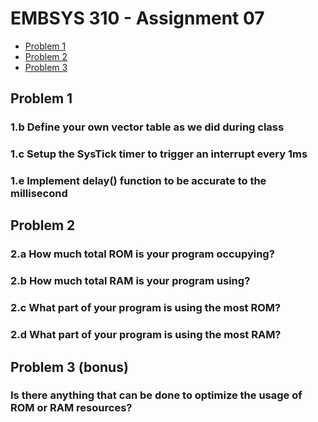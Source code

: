 # EMBSYS 310 - Assignment 07
- [Problem 1](#problem-1)
- [Problem 2](#problem-2)
- [Problem 3](#problem-3-bonus)

## Problem 1
### 1.b Define your own vector table as we did during class
### 1.c Setup the SysTick timer to trigger an interrupt every 1ms
### 1.e Implement delay() function to be accurate to the millisecond


## Problem 2
### 2.a How much total ROM is your program occupying?
### 2.b How much total RAM is your program using?
### 2.c What part of your program is using the most ROM?
### 2.d What part of your program is using the most RAM?


## Problem 3 (bonus)
### Is there anything that can be done to optimize the usage of ROM or RAM resources?